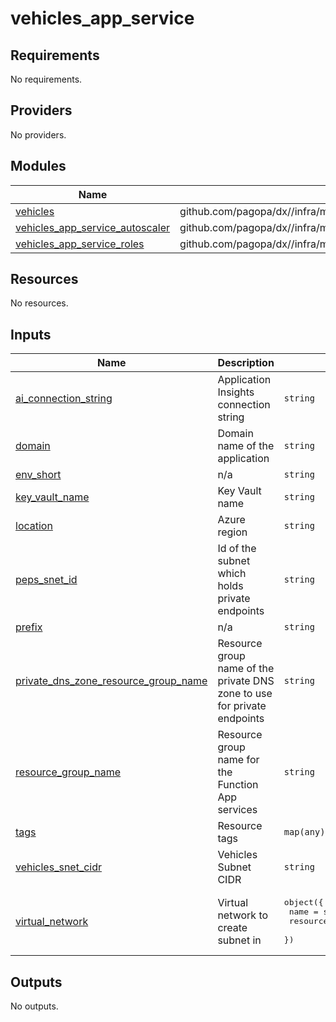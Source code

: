 # vehicles_app_service

<!-- BEGIN_TF_DOCS -->
## Requirements

No requirements.

## Providers

No providers.

## Modules

| Name | Source | Version |
|------|--------|---------|
| <a name="module_vehicles"></a> [vehicles](#module\_vehicles) | github.com/pagopa/dx//infra/modules/azure_app_service | main |
| <a name="module_vehicles_app_service_autoscaler"></a> [vehicles\_app\_service\_autoscaler](#module\_vehicles\_app\_service\_autoscaler) | github.com/pagopa/dx//infra/modules/azure_app_service_plan_autoscaler | main |
| <a name="module_vehicles_app_service_roles"></a> [vehicles\_app\_service\_roles](#module\_vehicles\_app\_service\_roles) | github.com/pagopa/dx//infra/modules/azure_role_assignments | main |

## Resources

No resources.

## Inputs

| Name | Description | Type | Default | Required |
|------|-------------|------|---------|:--------:|
| <a name="input_ai_connection_string"></a> [ai\_connection\_string](#input\_ai\_connection\_string) | Application Insights connection string | `string` | n/a | yes |
| <a name="input_domain"></a> [domain](#input\_domain) | Domain name of the application | `string` | n/a | yes |
| <a name="input_env_short"></a> [env\_short](#input\_env\_short) | n/a | `string` | n/a | yes |
| <a name="input_key_vault_name"></a> [key\_vault\_name](#input\_key\_vault\_name) | Key Vault name | `string` | n/a | yes |
| <a name="input_location"></a> [location](#input\_location) | Azure region | `string` | n/a | yes |
| <a name="input_peps_snet_id"></a> [peps\_snet\_id](#input\_peps\_snet\_id) | Id of the subnet which holds private endpoints | `string` | n/a | yes |
| <a name="input_prefix"></a> [prefix](#input\_prefix) | n/a | `string` | `"io"` | no |
| <a name="input_private_dns_zone_resource_group_name"></a> [private\_dns\_zone\_resource\_group\_name](#input\_private\_dns\_zone\_resource\_group\_name) | Resource group name of the private DNS zone to use for private endpoints | `string` | n/a | yes |
| <a name="input_resource_group_name"></a> [resource\_group\_name](#input\_resource\_group\_name) | Resource group name for the Function App services | `string` | n/a | yes |
| <a name="input_tags"></a> [tags](#input\_tags) | Resource tags | `map(any)` | n/a | yes |
| <a name="input_vehicles_snet_cidr"></a> [vehicles\_snet\_cidr](#input\_vehicles\_snet\_cidr) | Vehicles Subnet CIDR | `string` | n/a | yes |
| <a name="input_virtual_network"></a> [virtual\_network](#input\_virtual\_network) | Virtual network to create subnet in | <pre>object({<br>    name                = string<br>    resource_group_name = string<br>  })</pre> | n/a | yes |

## Outputs

No outputs.
<!-- END_TF_DOCS -->
